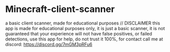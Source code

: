 # Minecraft-client-scanner
a basic client scanner, made for educational purposes
// DISCLAIMER
this app is made for educational purposes only, it is just a basic scanner, it is not guaranteed that your experience will not have false positives, or failed
detections, use this app for help, do not trust it 100%, for contact call me at discord: https://discord.gg/7mGM3pRFu6

